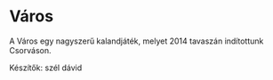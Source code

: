 Város
=====

A Város egy nagyszerű kalandjáték, melyet 2014 tavaszán indítottunk Csorváson.

Készítők: szél dávid


